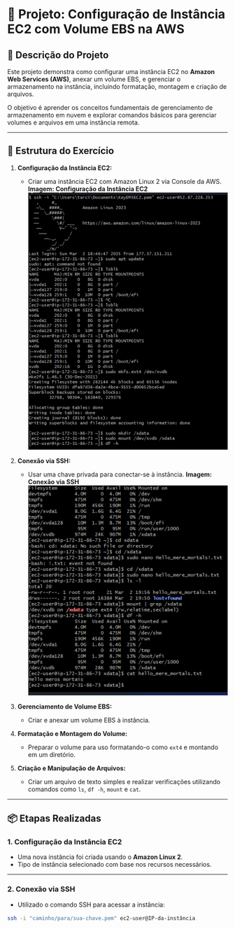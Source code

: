 # 🚀 Projeto: Configuração de Instância EC2 com Volume EBS na AWS

## 📝 Descrição do Projeto
Este projeto demonstra como configurar uma instância EC2 no **Amazon Web Services (AWS)**, anexar um volume EBS, e gerenciar o armazenamento na instância, incluindo formatação, montagem e criação de arquivos. 

O objetivo é aprender os conceitos fundamentais de gerenciamento de armazenamento em nuvem e explorar comandos básicos para gerenciar volumes e arquivos em uma instância remota.

---

## 📂 Estrutura do Exercício
1. **Configuração da Instância EC2:**
   - Criar uma instância EC2 com Amazon Linux 2 via Console da AWS.
   **Imagem: Configuração da Instância EC2**
   ![Configuração da Instância EC2](./images/part-1.png)

2. **Conexão via SSH:**
   - Usar uma chave privada para conectar-se à instância.
   **Imagem: Conexão via SSH**
    ![Conexão via SSH](./images/part-2.png)

3. **Gerenciamento de Volume EBS:**
   - Criar e anexar um volume EBS à instância.

4. **Formatação e Montagem do Volume:**
   - Preparar o volume para uso formatando-o como `ext4` e montando em um diretório.

5. **Criação e Manipulação de Arquivos:**
   - Criar um arquivo de texto simples e realizar verificações utilizando comandos como `ls`, `df -h`, `mount` e `cat`.

---

## 📦 Etapas Realizadas

### **1. Configuração da Instância EC2**
- Uma nova instância foi criada usando o **Amazon Linux 2**.
- Tipo de instância selecionado com base nos recursos necessários.

---

### **2. Conexão via SSH**
- Utilizado o comando SSH para acessar a instância:
```bash
ssh -i "caminho/para/sua-chave.pem" ec2-user@IP-da-instância




